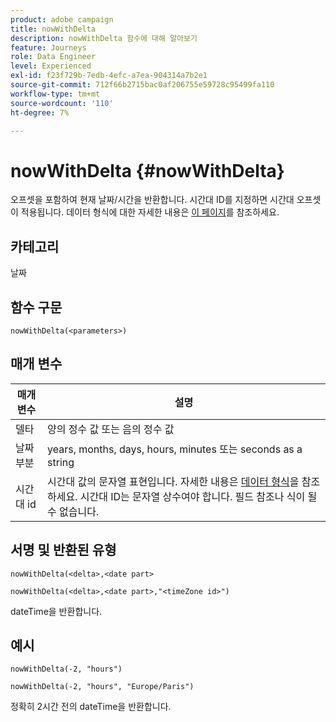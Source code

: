 ```yaml
---
product: adobe campaign
title: nowWithDelta
description: nowWithDelta 함수에 대해 알아보기
feature: Journeys
role: Data Engineer
level: Experienced
exl-id: f23f729b-7edb-4efc-a7ea-904314a7b2e1
source-git-commit: 712f66b2715bac0af206755e59728c95499fa110
workflow-type: tm+mt
source-wordcount: '110'
ht-degree: 7%

---
```


# nowWithDelta {#nowWithDelta}

오프셋을 포함하여 현재 날짜/시간을 반환합니다. 시간대 ID를 지정하면 시간대 오프셋이 적용됩니다. 데이터 형식에 대한 자세한 내용은 [이 페이지](../expression/data-types.md)를 참조하세요.

## 카테고리

날짜

## 함수 구문

`nowWithDelta(<parameters>)`

## 매개 변수

| 매개변수 | 설명 |
|--- |--- |
| 델타 | 양의 정수 값 또는 음의 정수 값 |
| 날짜 부분 | years, months, days, hours, minutes 또는 seconds as a string |
| 시간대 id | 시간대 값의 문자열 표현입니다. 자세한 내용은 [데이터 형식](../expression/data-types.md)을 참조하세요. 시간대 ID는 문자열 상수여야 합니다. 필드 참조나 식이 될 수 없습니다. |

## 서명 및 반환된 유형

`nowWithDelta(<delta>,<date part>`

`nowWithDelta(<delta>,<date part>,"<timeZone id>")`

dateTime을 반환합니다.

## 예시

`nowWithDelta(-2, "hours")`

`nowWithDelta(-2, "hours", "Europe/Paris")`

정확히 2시간 전의 dateTime을 반환합니다.
